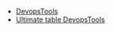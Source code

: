 - [DevopsTools](https://xebialabs.com/periodic-table-of-devops-tools/)
- [Ultimate table DevopsTools](https://xebialabs.com/the-ultimate-devops-tool-chest/)
